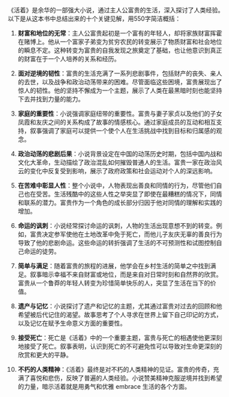 《活着》是余华的一部强大小说，通过主人公富贵的生活，深入探讨了人类经验。以下是从这本书中总结出来的十个关键见解，用550字简洁概括：

1. **财富和地位的无常**：主人公富贵起初是一个富有的年轻人，却将家族财富挥霍在赌博上。他从一个富家子弟变为贫穷农民的转变展示了物质财富和社会地位的瞬息不定。这种转变为富贵的自我发现之旅奠定了基础，也让他意识到真正的财富在于一个人培养的关系和经历。

2. **面对逆境的韧性**：富贵的生活充满了一系列悲剧事件，包括财产的丧失、亲人的去世，以及战争和政治动荡带来的困难。尽管面临这些困境，富贵展现出了惊人的韧性。他的坚持不懈成为一个主题，展示了人类在最黑暗时刻也能坚持下去并找到力量的能力。

3. **家庭的重要性**：小说强调家庭纽带的重要性。富贵与妻子家贞以及他们的子女凤霞和友庆之间的关系构成了故事的情感核心。通过家庭成员的互动和相互支持，叙事强调了家庭可以提供一个使个人在生活挑战中找到目标和归属感的观念。

4. **政治动荡的悲剧后果**：小说背景设定在中国的动荡历史时期，包括中国内战和文化大革命，生动描绘了政治混乱如何摧毁普通人的生活。富贵一家在政治风云的变化中反复受到影响，展示了政府政策和社会运动对个人的深远影响。

5. **在苦难中彰显人性**：整个小说中，人物表现出善良和同情的行为，尽管他们自己也在受苦。生活残酷中的这些人性之举突显了即使在最糟糕的情况下，同情和联系的潜力。富贵作为一个角色的成长部分归因于他对同情的理解和实践的增加。

6. **命运的讽刺**：小说经常探讨命运的讽刺，人物的生活出现意想不到的转变。例如，富贵决定参军使他在土地改革中免于死亡，而他儿子友庆无辜的善良行为导致了他的悲剧命运。这些命运的转折强调了生活的不可预测性和试图控制自己命运的徒劳。

7. **简单与满足**：随着富贵的旅程的进展，他学会在乡村生活的简单之中找到满足。叙事暗示幸福不来自财富或地位，而是来自对日常时刻和自然界的欣赏。富贵从一个鲁莽的年轻人转变为珍惜简单快乐的人，突显了生活在当下的价值。

8. **遗产与记忆**：小说探讨了遗产和记忆的主题，尤其通过富贵对过去的回顾和他希望被后代记住的渴望。故事思考了个人寻求在世界上留下自己印记的方式，以及记忆在赋予生命意义方面的重要性。

9. **接受死亡**：死亡是《活着》中的一个重要主题，富贵与死亡的相遇使他更深刻地接受了死亡。叙事表明，认识到死亡的不可避免性可以导致对生命更深刻的欣赏和更大的平静。

10. **不朽的人类精神**：《活着》最终是对不朽的人类精神的见证。富贵的传奇，充满了喜悦和悲伤，反映了普遍的人类经验。小说赞美精神克服逆境并找到希望的力量，暗示活着就是用勇气和优雅 embrace 生活的各个方面。